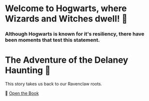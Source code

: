 # Welcome to Hogwarts, where Wizards and Witches dwell! 🏰

### Although Hogwarts is known for it's resiliency, there have been moments that test this statement. 

# The Adventure of the Delaney Haunting 🧾

This story takes us back to our Ravenclaw roots.

🧭 [Open the Book](./scene1.md)